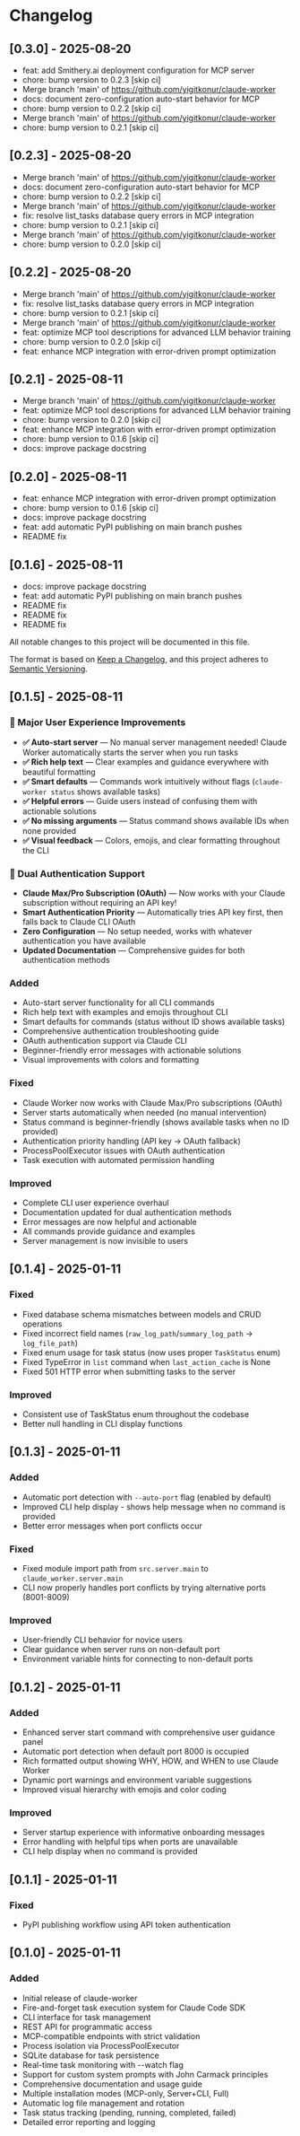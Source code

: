 # Changelog

## [0.3.0] - 2025-08-20

- feat: add Smithery.ai deployment configuration for MCP server
- chore: bump version to 0.2.3 [skip ci]
- Merge branch 'main' of https://github.com/yigitkonur/claude-worker
- docs: document zero-configuration auto-start behavior for MCP
- chore: bump version to 0.2.2 [skip ci]
- Merge branch 'main' of https://github.com/yigitkonur/claude-worker
- chore: bump version to 0.2.1 [skip ci]


## [0.2.3] - 2025-08-20

- Merge branch 'main' of https://github.com/yigitkonur/claude-worker
- docs: document zero-configuration auto-start behavior for MCP
- chore: bump version to 0.2.2 [skip ci]
- Merge branch 'main' of https://github.com/yigitkonur/claude-worker
- fix: resolve list_tasks database query errors in MCP integration
- chore: bump version to 0.2.1 [skip ci]
- Merge branch 'main' of https://github.com/yigitkonur/claude-worker
- chore: bump version to 0.2.0 [skip ci]


## [0.2.2] - 2025-08-20

- Merge branch 'main' of https://github.com/yigitkonur/claude-worker
- fix: resolve list_tasks database query errors in MCP integration
- chore: bump version to 0.2.1 [skip ci]
- Merge branch 'main' of https://github.com/yigitkonur/claude-worker
- feat: optimize MCP tool descriptions for advanced LLM behavior training
- chore: bump version to 0.2.0 [skip ci]
- feat: enhance MCP integration with error-driven prompt optimization


## [0.2.1] - 2025-08-11

- Merge branch 'main' of https://github.com/yigitkonur/claude-worker
- feat: optimize MCP tool descriptions for advanced LLM behavior training
- chore: bump version to 0.2.0 [skip ci]
- feat: enhance MCP integration with error-driven prompt optimization
- chore: bump version to 0.1.6 [skip ci]
- docs: improve package docstring


## [0.2.0] - 2025-08-11

- feat: enhance MCP integration with error-driven prompt optimization
- chore: bump version to 0.1.6 [skip ci]
- docs: improve package docstring
- feat: add automatic PyPI publishing on main branch pushes
- README fix


## [0.1.6] - 2025-08-11

- docs: improve package docstring
- feat: add automatic PyPI publishing on main branch pushes
- README fix
- README fix
- README fix


All notable changes to this project will be documented in this file.

The format is based on [Keep a Changelog](https://keepachangelog.com/en/1.0.0/),
and this project adheres to [Semantic Versioning](https://semver.org/spec/v2.0.0.html).

## [0.1.5] - 2025-08-11

### 🎯 Major User Experience Improvements

- **✅ Auto-start server** — No manual server management needed! Claude Worker automatically starts the server when you run tasks
- **✅ Rich help text** — Clear examples and guidance everywhere with beautiful formatting
- **✅ Smart defaults** — Commands work intuitively without flags (`claude-worker status` shows available tasks)
- **✅ Helpful errors** — Guide users instead of confusing them with actionable solutions
- **✅ No missing arguments** — Status command shows available IDs when none provided
- **✅ Visual feedback** — Colors, emojis, and clear formatting throughout the CLI

### 🔐 Dual Authentication Support

- **Claude Max/Pro Subscription (OAuth)** — Now works with your Claude subscription without requiring an API key!
- **Smart Authentication Priority** — Automatically tries API key first, then falls back to Claude CLI OAuth
- **Zero Configuration** — No setup needed, works with whatever authentication you have available
- **Updated Documentation** — Comprehensive guides for both authentication methods

### Added
- Auto-start server functionality for all CLI commands
- Rich help text with examples and emojis throughout CLI
- Smart defaults for commands (status without ID shows available tasks)
- Comprehensive authentication troubleshooting guide
- OAuth authentication support via Claude CLI
- Beginner-friendly error messages with actionable solutions
- Visual improvements with colors and formatting

### Fixed
- Claude Worker now works with Claude Max/Pro subscriptions (OAuth)
- Server starts automatically when needed (no manual intervention)
- Status command is beginner-friendly (shows available tasks when no ID provided)
- Authentication priority handling (API key → OAuth fallback)
- ProcessPoolExecutor issues with OAuth authentication
- Task execution with automated permission handling

### Improved
- Complete CLI user experience overhaul
- Documentation updated for dual authentication methods
- Error messages are now helpful and actionable
- All commands provide guidance and examples
- Server management is now invisible to users

## [0.1.4] - 2025-01-11

### Fixed
- Fixed database schema mismatches between models and CRUD operations
- Fixed incorrect field names (`raw_log_path`/`summary_log_path` → `log_file_path`)
- Fixed enum usage for task status (now uses proper `TaskStatus` enum)
- Fixed TypeError in `list` command when `last_action_cache` is None
- Fixed 501 HTTP error when submitting tasks to the server

### Improved
- Consistent use of TaskStatus enum throughout the codebase
- Better null handling in CLI display functions

## [0.1.3] - 2025-01-11

### Added
- Automatic port detection with `--auto-port` flag (enabled by default)
- Improved CLI help display - shows help message when no command is provided
- Better error messages when port conflicts occur

### Fixed
- Fixed module import path from `src.server.main` to `claude_worker.server.main`
- CLI now properly handles port conflicts by trying alternative ports (8001-8009)

### Improved
- User-friendly CLI behavior for novice users
- Clear guidance when server runs on non-default port
- Environment variable hints for connecting to non-default ports

## [0.1.2] - 2025-01-11

### Added
- Enhanced server start command with comprehensive user guidance panel
- Automatic port detection when default port 8000 is occupied
- Rich formatted output showing WHY, HOW, and WHEN to use Claude Worker
- Dynamic port warnings and environment variable suggestions
- Improved visual hierarchy with emojis and color coding

### Improved
- Server startup experience with informative onboarding messages
- Error handling with helpful tips when ports are unavailable
- CLI help display when no command is provided

## [0.1.1] - 2025-01-11

### Fixed
- PyPI publishing workflow using API token authentication

## [0.1.0] - 2025-01-11

### Added
- Initial release of claude-worker
- Fire-and-forget task execution system for Claude Code SDK
- CLI interface for task management
- REST API for programmatic access
- MCP-compatible endpoints with strict validation
- Process isolation via ProcessPoolExecutor
- SQLite database for task persistence
- Real-time task monitoring with --watch flag
- Support for custom system prompts with John Carmack principles
- Comprehensive documentation and usage guide
- Multiple installation modes (MCP-only, Server+CLI, Full)
- Automatic log file management and rotation
- Task status tracking (pending, running, completed, failed)
- Detailed error reporting and logging